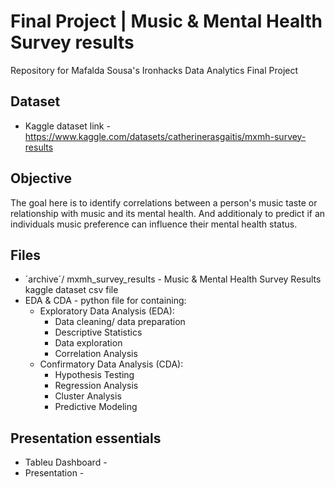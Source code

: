 # Final Project | Music & Mental Health Survey results
Repository for Mafalda Sousa's Ironhacks Data Analytics Final Project


## Dataset

- Kaggle dataset link - https://www.kaggle.com/datasets/catherinerasgaitis/mxmh-survey-results
  
  
## Objective
The goal here is to identify correlations between a person's music taste or relationship with music and its mental health.
And additionaly to predict if an individuals music preference can influence their mental health status.


## Files
- ´archive´/ mxmh_survey_results - Music & Mental Health Survey Results kaggle dataset csv file
- EDA & CDA - python file for containing:
  - Exploratory Data Analysis (EDA):
    - Data cleaning/ data preparation
    - Descriptive Statistics
    - Data exploration
    - Correlation Analysis
  - Confirmatory Data Analysis (CDA):
    - Hypothesis Testing
    - Regression Analysis
    - Cluster Analysis
    - Predictive Modeling
  

## Presentation essentials
- Tableu Dashboard -
- Presentation - 
